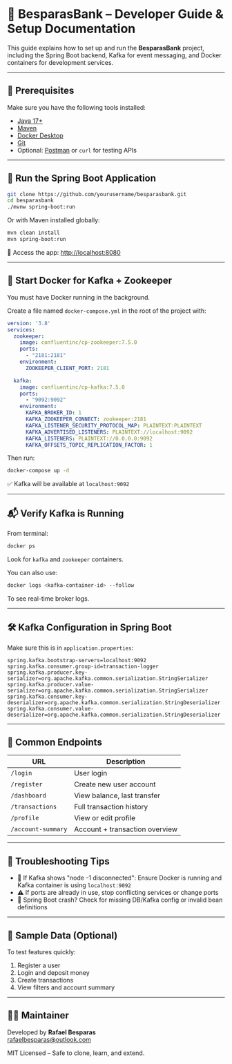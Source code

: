 

# 📘 BesparasBank – Developer Guide & Setup Documentation

This guide explains how to set up and run the **BesparasBank** project, including the Spring Boot backend, Kafka for event messaging, and Docker containers for development services.

---

## 🔧 Prerequisites

Make sure you have the following tools installed:

- [Java 17+](https://adoptopenjdk.net/)
- [Maven](https://maven.apache.org/download.cgi)
- [Docker Desktop](https://www.docker.com/products/docker-desktop)
- [Git](https://git-scm.com/)
- Optional: [Postman](https://www.postman.com/) or `curl` for testing APIs

---

## 🚀 Run the Spring Boot Application

```bash
git clone https://github.com/yourusername/besparasbank.git
cd besparasbank
./mvnw spring-boot:run
```

Or with Maven installed globally:

```bash
mvn clean install
mvn spring-boot:run
```

📍 Access the app: [http://localhost:8080](http://localhost:8080)

---

## 🐳 Start Docker for Kafka + Zookeeper

You must have Docker running in the background.

Create a file named `docker-compose.yml` in the root of the project with:

```yaml
version: '3.8'
services:
  zookeeper:
    image: confluentinc/cp-zookeeper:7.5.0
    ports:
      - "2181:2181"
    environment:
      ZOOKEEPER_CLIENT_PORT: 2181

  kafka:
    image: confluentinc/cp-kafka:7.5.0
    ports:
      - "9092:9092"
    environment:
      KAFKA_BROKER_ID: 1
      KAFKA_ZOOKEEPER_CONNECT: zookeeper:2181
      KAFKA_LISTENER_SECURITY_PROTOCOL_MAP: PLAINTEXT:PLAINTEXT
      KAFKA_ADVERTISED_LISTENERS: PLAINTEXT://localhost:9092
      KAFKA_LISTENERS: PLAINTEXT://0.0.0.0:9092
      KAFKA_OFFSETS_TOPIC_REPLICATION_FACTOR: 1
```

Then run:

```bash
docker-compose up -d
```

✅ Kafka will be available at `localhost:9092`

---

## 📬 Verify Kafka is Running

From terminal:

```bash
docker ps
```

Look for `kafka` and `zookeeper` containers.

You can also use:

```bash
docker logs <kafka-container-id> --follow
```

To see real-time broker logs.

---

## 🛠️ Kafka Configuration in Spring Boot

Make sure this is in `application.properties`:

```properties
spring.kafka.bootstrap-servers=localhost:9092
spring.kafka.consumer.group-id=transaction-logger
spring.kafka.producer.key-serializer=org.apache.kafka.common.serialization.StringSerializer
spring.kafka.producer.value-serializer=org.apache.kafka.common.serialization.StringSerializer
spring.kafka.consumer.key-deserializer=org.apache.kafka.common.serialization.StringDeserializer
spring.kafka.consumer.value-deserializer=org.apache.kafka.common.serialization.StringDeserializer
```

---

## 📄 Common Endpoints

| URL               | Description                       |
|-------------------|-----------------------------------|
| `/login`          | User login                        |
| `/register`       | Create new user account           |
| `/dashboard`      | View balance, last transfer       |
| `/transactions`   | Full transaction history          |
| `/profile`        | View or edit profile              |
| `/account-summary`| Account + transaction overview    |

---

## 🧠 Troubleshooting Tips

- 🛑 If Kafka shows "node -1 disconnected": Ensure Docker is running and Kafka container is using `localhost:9092`
- ⚠️ If ports are already in use, stop conflicting services or change ports
- 🐞 Spring Boot crash? Check for missing DB/Kafka config or invalid bean definitions

---

## 🧪 Sample Data (Optional)

To test features quickly:
1. Register a user
2. Login and deposit money
3. Create transactions
4. View filters and account summary

---

## 👨‍💻 Maintainer

Developed by **Rafael Besparas**  
rafaelbesparas@outlook.com

MIT Licensed – Safe to clone, learn, and extend.
